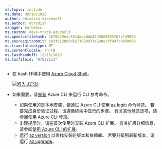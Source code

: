 ```yaml
---
ms.topic: include
ms.date: 09/10/2020
author: dbradish-microsoft
ms.author: dbradish
manager: barbkess
ms.custom: devx-track-azurecli
ms.openlocfilehash: 1670e79eac5944aabddb42d58846057d7cfd90b6
ms.sourcegitcommit: c8330128d5d6a71859933a890ecdf047cb950996
ms.translationtype: HT
ms.contentlocale: zh-CN
ms.lasthandoff: 12/15/2020
ms.locfileid: "97522113"
---
```

- 在 bash 环境中使用 [Azure Cloud Shell](https://docs.microsoft.com/azure/cloud-shell/quickstart)。

   [![嵌入式启动](https://shell.azure.com/images/launchcloudshell.png "启动 Azure Cloud Shell")](https://shell.azure.com)   
- 如果需要，请[安装](/cli/azure/install-azure-cli) Azure CLI 来运行 CLI 参考命令。
   - 如果使用的是本地安装，请通过 Azure CLI 使用 [az login](/cli/azure/reference-index#az_login) 命令登录。  若要完成身份验证过程，请遵循终端中显示的步骤。  有关其他登录选项，请参阅[使用 Azure CLI 登录](/cli/azure/authenticate-azure-cli)。
  - 出现提示时，请在首次使用时安装 Azure CLI 扩展。  有关扩展详细信息，请参阅[使用 Azure CLI 的扩展](/cli/azure/azure-cli-extensions-overview)。
  - 运行 [az version](/cli/azure/reference-index?#az_version) 以查找安装的版本和依赖库。 若要升级到最新版本，请运行 [az upgrade](/cli/azure/reference-index?#az_upgrade)。

